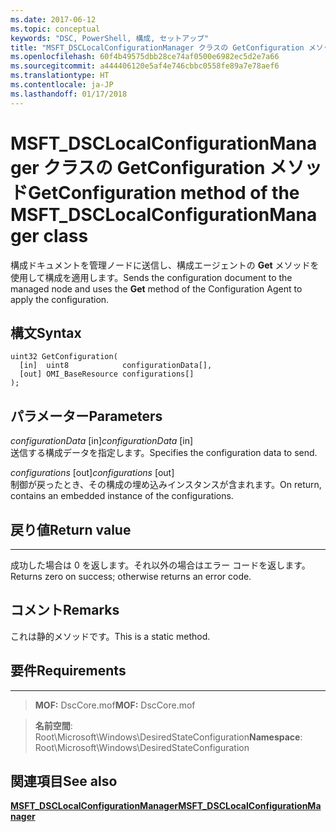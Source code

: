 ```yaml
---
ms.date: 2017-06-12
ms.topic: conceptual
keywords: "DSC, PowerShell, 構成, セットアップ"
title: "MSFT_DSCLocalConfigurationManager クラスの GetConfiguration メソッド"
ms.openlocfilehash: 60f4b49575dbb28ce74af0500e6982ec5d2e7a66
ms.sourcegitcommit: a444406120e5af4e746cbbc0558fe89a7e78aef6
ms.translationtype: HT
ms.contentlocale: ja-JP
ms.lasthandoff: 01/17/2018
---
```

# <a name="getconfiguration-method-of-the-msftdsclocalconfigurationmanager-class"></a><span data-ttu-id="d3bc6-103">MSFT_DSCLocalConfigurationManager クラスの GetConfiguration メソッド</span><span class="sxs-lookup"><span data-stu-id="d3bc6-103">GetConfiguration method of the MSFT_DSCLocalConfigurationManager class</span></span>

<span data-ttu-id="d3bc6-104">構成ドキュメントを管理ノードに送信し、構成エージェントの **Get** メソッドを使用して構成を適用します。</span><span class="sxs-lookup"><span data-stu-id="d3bc6-104">Sends the configuration document to the managed node and uses the **Get** method of the Configuration Agent to apply the configuration.</span></span>

<a name="syntax"></a><span data-ttu-id="d3bc6-105">構文</span><span class="sxs-lookup"><span data-stu-id="d3bc6-105">Syntax</span></span>
------

```mof
uint32 GetConfiguration(
  [in]  uint8            configurationData[],
  [out] OMI_BaseResource configurations[]
);
```

<a name="parameters"></a><span data-ttu-id="d3bc6-106">パラメーター</span><span class="sxs-lookup"><span data-stu-id="d3bc6-106">Parameters</span></span>
----------

<span data-ttu-id="d3bc6-107">*configurationData* \[in\]</span><span class="sxs-lookup"><span data-stu-id="d3bc6-107">*configurationData* \[in\]</span></span>  
<span data-ttu-id="d3bc6-108">送信する構成データを指定します。</span><span class="sxs-lookup"><span data-stu-id="d3bc6-108">Specifies the configuration data to send.</span></span>

<span data-ttu-id="d3bc6-109">*configurations* \[out\]</span><span class="sxs-lookup"><span data-stu-id="d3bc6-109">*configurations* \[out\]</span></span>  
<span data-ttu-id="d3bc6-110">制御が戻ったとき、その構成の埋め込みインスタンスが含まれます。</span><span class="sxs-lookup"><span data-stu-id="d3bc6-110">On return, contains an embedded instance of the configurations.</span></span>

## <a name="return-value"></a><span data-ttu-id="d3bc6-111">戻り値</span><span class="sxs-lookup"><span data-stu-id="d3bc6-111">Return value</span></span>
------------

<span data-ttu-id="d3bc6-112">成功した場合は 0 を返します。それ以外の場合はエラー コードを返します。</span><span class="sxs-lookup"><span data-stu-id="d3bc6-112">Returns zero on success; otherwise returns an error code.</span></span>

## <a name="remarks"></a><span data-ttu-id="d3bc6-113">コメント</span><span class="sxs-lookup"><span data-stu-id="d3bc6-113">Remarks</span></span>

<span data-ttu-id="d3bc6-114">これは静的メソッドです。</span><span class="sxs-lookup"><span data-stu-id="d3bc6-114">This is a static method.</span></span>

## <a name="requirements"></a><span data-ttu-id="d3bc6-115">要件</span><span class="sxs-lookup"><span data-stu-id="d3bc6-115">Requirements</span></span>
------------
><span data-ttu-id="d3bc6-116">**MOF:** DscCore.mof</span><span class="sxs-lookup"><span data-stu-id="d3bc6-116">**MOF:** DscCore.mof</span></span>

><span data-ttu-id="d3bc6-117">**名前空間**: Root\Microsoft\Windows\DesiredStateConfiguration</span><span class="sxs-lookup"><span data-stu-id="d3bc6-117">**Namespace**: Root\Microsoft\Windows\DesiredStateConfiguration</span></span>


## <a name="see-also"></a><span data-ttu-id="d3bc6-118">関連項目</span><span class="sxs-lookup"><span data-stu-id="d3bc6-118">See also</span></span>


[<span data-ttu-id="d3bc6-119">**MSFT_DSCLocalConfigurationManager**</span><span class="sxs-lookup"><span data-stu-id="d3bc6-119">**MSFT_DSCLocalConfigurationManager**</span></span>](msft-dsclocalconfigurationmanager.md)
 

 



